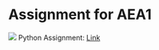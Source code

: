 # Assignment for AEA1
![](https://tyler58546.com/wp-content/uploads/2017/09/python.png)
Python Assignment: [Link](https://vmargallo.github.io/Assignment/Victor%20Margallo%20AEA%201.html)

